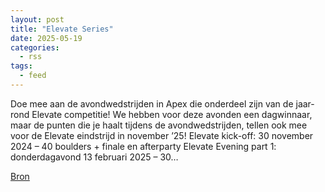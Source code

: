 ```yaml
---
layout: post
title: "Elevate Series"
date: 2025-05-19
categories: 
  - rss
tags: 
  - feed
---
```


<p>Doe mee aan de avondwedstrijden in Apex die onderdeel zijn van de jaar-rond Elevate competitie! We hebben voor deze avonden een dagwinnaar, maar de punten die je haalt tijdens de avondwedstrijden, tellen ook mee voor de Elevate eindstrijd in november &rsquo;25! Elevate kick-off: 30 november 2024 &ndash; 40 boulders + finale en afterparty Elevate Evening part 1: donderdagavond 13 februari 2025 &ndash; 30&hellip;</p>
<p><a href="https://www.klimkalender.nl/comp/elevate-series-4/" rel="noopener noreferrer" target="_blank">Bron</a></p>
